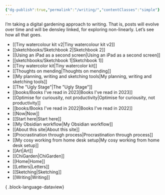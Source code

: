 ```yaml
---
{"dg-publish":true,"permalink":"/writing/","contentClasses":"simple"}
---
```


I’m taking a digital gardening approach to writing. That is, posts will evolve over time and will be densley linked, for exploring non-linearly. Let’s see how all that goes.
- [[Tiny watercolour kit v2\|Tiny watercolour kit v2]]
- [[sketchbooks/Sketchbook 2\|Sketchbook 2]]
- [[Using an iPad as a second screen\|Using an iPad as a second screen]]
- [[sketchbooks/Sketchbook 1\|Sketchbook 1]]
- [[Tiny watercolor kit\|Tiny watercolor kit]]
- [[Thoughts on mending\|Thoughts on mending]]
- [[My planning, writing and sketching tools\|My planning, writing and sketching tools]]
- [[The "Ugly Stage"\|The "Ugly Stage"]]
- [[books/Books I've read in 2023\|Books I've read in 2023]]
- [[Optimise for curiousity, not productivity\|Optimise for curiousity, not productivity]]
- [[books/Books I've read in 2022\|Books I've read in 2022]]
- [[Now\|Now]]
- [[Start here\|Start here]]
- [[My Obsidian workflow\|My Obsidian workflow]]
- [[About this site\|About this site]]
- [[Procrastination through process\|Procrastination through process]]
- [[My cosy working from home desk setup\|My cosy working from home desk setup]]
- [[Art\|Art]]
- [[ChiGarden\|ChiGarden]]
- [[Home\|Home]]
- [[Letters\|Letters]]
- [[Sketching\|Sketching]]
- [[Writing\|Writing]]

{ .block-language-dataview}
